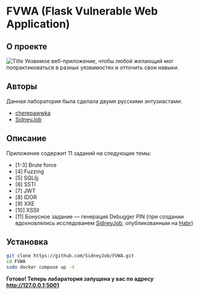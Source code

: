 # FVWA (Flask Vulnerable Web Application)

## О проекте

![Title](./static/logo.jpg)
Уязвимое веб-приложение, чтобы любой желающий мог попрактиковаться в разных уязвимостях и отточить свои навыки.


## Авторы
Данная лаборатория была сделала двумя русскими энтузиастами:
- [cherepawwka](https://t.me/CherepawwkaChannel)
- [SidneyJob](https://t.me/SidneyJobChannel)


## Описание
Приложение содержит 11 заданий на следующие темы:
- [1-3] Brute force
- [4] Fuzzing
- [5] SQLIjj
- [6] SSTI
- [7] JWT
- [8] IDOR
- [9] XXE
- [10] XSSll
- [11] Бонусное задание — генерация Debugger PIN (при создании вдохновлялись исследованем [SidneyJob](https://t.me/SidneyJobChannel), опубликованным на [Habr](https://habr.com/ru/articles/738238/))


## Установка
```bash
git clone https://github.com/SidneyJob/FVWA.git
cd FVWA
sudo docker compose up -d
```

**Готово! Теперь лабаратория запущена у вас по адресу http://127.0.0.1:5001**
